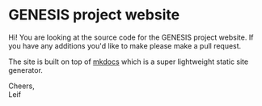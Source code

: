 # GENESIS project website

Hi! You are looking at the source code for the GENESIS project website. If you
have any additions you'd like to make please make a pull request.

The site is built on top of [mkdocs](http://www.mkdocs.org/) which is a super
lightweight static site generator.

Cheers,  
Leif
